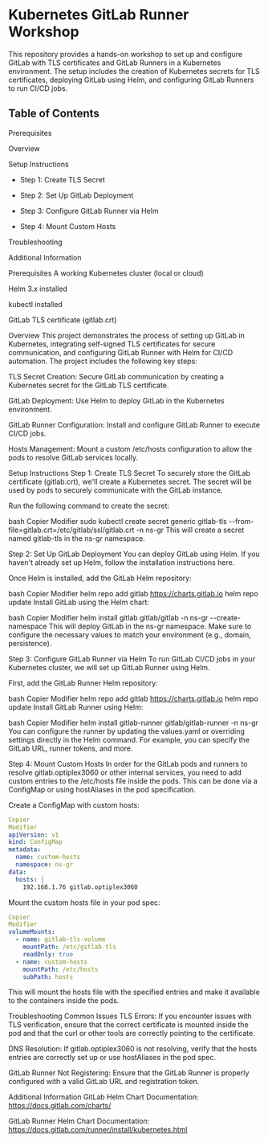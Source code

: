 # Kubernetes GitLab Runner Workshop
This repository provides a hands-on workshop to set up and configure GitLab with TLS certificates and GitLab Runners in a Kubernetes environment. The setup includes the creation of Kubernetes secrets for TLS certificates, deploying GitLab using Helm, and configuring GitLab Runners to run CI/CD jobs.

## Table of Contents
Prerequisites

Overview

Setup Instructions

* Step 1: Create TLS Secret

* Step 2: Set Up GitLab Deployment

* Step 3: Configure GitLab Runner via Helm

* Step 4: Mount Custom Hosts

Troubleshooting

Additional Information

Prerequisites
A working Kubernetes cluster (local or cloud)

Helm 3.x installed

kubectl installed

GitLab TLS certificate (gitlab.crt)

Overview
This project demonstrates the process of setting up GitLab in Kubernetes, integrating self-signed TLS certificates for secure communication, and configuring GitLab Runner with Helm for CI/CD automation. The project includes the following key steps:

TLS Secret Creation: Secure GitLab communication by creating a Kubernetes secret for the GitLab TLS certificate.

GitLab Deployment: Use Helm to deploy GitLab in the Kubernetes environment.

GitLab Runner Configuration: Install and configure GitLab Runner to execute CI/CD jobs.

Hosts Management: Mount a custom /etc/hosts configuration to allow the pods to resolve GitLab services locally.

Setup Instructions
Step 1: Create TLS Secret
To securely store the GitLab certificate (gitlab.crt), we'll create a Kubernetes secret. The secret will be used by pods to securely communicate with the GitLab instance.

Run the following command to create the secret:

bash
Copier
Modifier
sudo kubectl create secret generic gitlab-tls --from-file=gitlab.crt=/etc/gitlab/ssl/gitlab.crt -n ns-gr
This will create a secret named gitlab-tls in the ns-gr namespace.

Step 2: Set Up GitLab Deployment
You can deploy GitLab using Helm. If you haven't already set up Helm, follow the installation instructions here.

Once Helm is installed, add the GitLab Helm repository:

bash
Copier
Modifier
helm repo add gitlab https://charts.gitlab.io
helm repo update
Install GitLab using the Helm chart:

bash
Copier
Modifier
helm install gitlab gitlab/gitlab -n ns-gr --create-namespace
This will deploy GitLab in the ns-gr namespace. Make sure to configure the necessary values to match your environment (e.g., domain, persistence).

Step 3: Configure GitLab Runner via Helm
To run GitLab CI/CD jobs in your Kubernetes cluster, we will set up GitLab Runner using Helm.

First, add the GitLab Runner Helm repository:

bash
Copier
Modifier
helm repo add gitlab https://charts.gitlab.io
helm repo update
Install GitLab Runner using Helm:

bash
Copier
Modifier
helm install gitlab-runner gitlab/gitlab-runner -n ns-gr
You can configure the runner by updating the values.yaml or overriding settings directly in the Helm command. For example, you can specify the GitLab URL, runner tokens, and more.

Step 4: Mount Custom Hosts
In order for the GitLab pods and runners to resolve gitlab.optiplex3060 or other internal services, you need to add custom entries to the /etc/hosts file inside the pods. This can be done via a ConfigMap or using hostAliases in the pod specification.

Create a ConfigMap with custom hosts:
```yaml
Copier
Modifier
apiVersion: v1
kind: ConfigMap
metadata:
  name: custom-hosts
  namespace: ns-gr
data:
  hosts: |
    192.168.1.76 gitlab.optiplex3060
```

Mount the custom hosts file in your pod spec:

```yaml
Copier
Modifier
volumeMounts:
  - name: gitlab-tls-volume
    mountPath: /etc/gitlab-tls
    readOnly: true
  - name: custom-hosts
    mountPath: /etc/hosts
    subPath: hosts
```

This will mount the hosts file with the specified entries and make it available to the containers inside the pods.

Troubleshooting
Common Issues
TLS Errors: If you encounter issues with TLS verification, ensure that the correct certificate is mounted inside the pod and that the curl or other tools are correctly pointing to the certificate.

DNS Resolution: If gitlab.optiplex3060 is not resolving, verify that the hosts entries are correctly set up or use hostAliases in the pod spec.

GitLab Runner Not Registering: Ensure that the GitLab Runner is properly configured with a valid GitLab URL and registration token.

Additional Information
GitLab Helm Chart Documentation: https://docs.gitlab.com/charts/

GitLab Runner Helm Chart Documentation: https://docs.gitlab.com/runner/install/kubernetes.html

